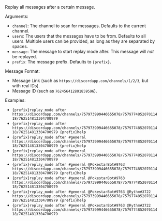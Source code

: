 Replay all messages after a certain message.

Arguments:
* `channel`: The channel to scan for messages. Defaults to the current channel.
* `users`: The users that the messages have to be from. Defaults to all users. Multiple users can be provided, as long as they are separated by spaces.
* `message`: The message to start replay mode after. This message will *not* be replayed.
* `prefix`: The message prefix. Defaults to `{prefix}`.

Message Format:
* Message Link (such as `https://discordapp.com/channels/1/2/3`, but with real IDs).
* Message ID (such as `762456412801859596`).

Examples:
* `{prefix}replay_mode after https://discordapp.com/channels/757973999446655078/757977485207011418/762514813304700979`
* `{prefix}replay_mode after https://discordapp.com/channels/757973999446655078/757977485207011418/762514813304700979 {prefix}help`
* `{prefix}replay_mode after #general https://discordapp.com/channels/757973999446655078/757977485207011418/762514813304700979 {prefix}help`
* `{prefix}replay_mode after #general https://discordapp.com/channels/757973999446655078/757977485207011418/762514813304700979`
* `{prefix}replay_mode after #general @PokestarBot#9763 https://discordapp.com/channels/757973999446655078/757977485207011418/762514813304700979 {prefix}help`
* `{prefix}replay_mode after #general @PokestarBot#9763 https://discordapp.com/channels/757973999446655078/757977485207011418/762514813304700979`
* `{prefix}replay_mode after #general @PokestarBot#9763 @Rythm#3722 https://discordapp.com/channels/757973999446655078/757977485207011418/762514813304700979 {prefix}help`
* `{prefix}replay_mode after #general @PokestarBot#9763 @Rythm#3722 https://discordapp.com/channels/757973999446655078/757977485207011418/762514813304700979`
